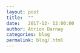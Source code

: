```yaml
---
layout: post  
title:  ""  
date:   2017-12- 12:00:00  
author: Atrion Darnay  
categories: blog
permalink: blog/.html  
---
```


